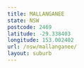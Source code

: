 ```yaml
---
title: MALLANGANEE
state: NSW
postcode: 2469
latitude: -29.338403
longitude: 153.002402
url: /nsw/mallanganee/
layout: suburb
---
```

